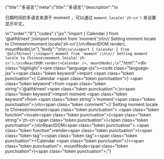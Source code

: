 {"title":"多语言","meta":{"title":"多语言","description":"\n<p>日期时间的多语言来源于 moment ，可以通过 <code>moment.locale(&#39;zh-cn&#39;)</code> 来设置显示中文。</p>\n","order":"6"},"codes":{"jsx":"import { Calendar } from '@alifd/next';\nimport moment from 'moment';\n\n// Setting moment locale to Chinese\nmoment.locale('zh-cn');\n\nReactDOM.render(<Calendar />, mountNode);\n"},"body":"\n\n````jsx\nimport { Calendar } from '@alifd/next';\nimport moment from 'moment';\n\n// Setting moment locale to Chinese\nmoment.locale('zh-cn');\n\nReactDOM.render(<Calendar />, mountNode);\n````","html":"<script>(function(){'use strict';\n\nvar _next = require('@alifd/next');\n\nvar _moment = require('moment');\n\nvar _moment2 = _interopRequireDefault(_moment);\n\nfunction _interopRequireDefault(obj) { return obj && obj.__esModule ? obj : { default: obj }; }\n\n// Setting moment locale to Chinese\n_moment2.default.locale('zh-cn');\n\nReactDOM.render(React.createElement(_next.Calendar, null), mountNode);})()</script><div class=\"highlight\"><pre class=\"language-jsx\"><code class=\"language-jsx\"><span class=\"token keyword\">import</span> <span class=\"token punctuation\">{</span> Calendar <span class=\"token punctuation\">}</span> <span class=\"token keyword\">from</span> <span class=\"token string\">'@alifd/next'</span><span class=\"token punctuation\">;</span>\n<span class=\"token keyword\">import</span> moment <span class=\"token keyword\">from</span> <span class=\"token string\">'moment'</span><span class=\"token punctuation\">;</span>\n\n<span class=\"token comment\">// Setting moment locale to Chinese</span>\nmoment<span class=\"token punctuation\">.</span><span class=\"token function\">locale</span><span class=\"token punctuation\">(</span><span class=\"token string\">'zh-cn'</span><span class=\"token punctuation\">)</span><span class=\"token punctuation\">;</span>\n\nReactDOM<span class=\"token punctuation\">.</span><span class=\"token function\">render</span><span class=\"token punctuation\">(</span><span class=\"token tag\"><span class=\"token tag\"><span class=\"token punctuation\">&lt;</span>Calendar</span> <span class=\"token punctuation\">/></span></span><span class=\"token punctuation\">,</span> mountNode<span class=\"token punctuation\">)</span><span class=\"token punctuation\">;</span></code></pre></div>"}